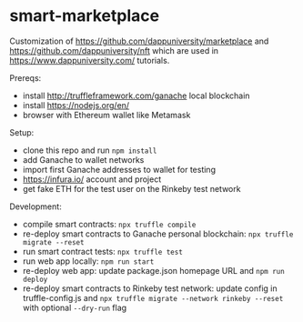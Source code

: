 # smart-marketplace

Customization of https://github.com/dappuniversity/marketplace and https://github.com/dappuniversity/nft which are used in https://www.dappuniversity.com/ tutorials.

Prereqs:

* install http://truffleframework.com/ganache local blockchain
* install https://nodejs.org/en/
* browser with Ethereum wallet like Metamask

Setup:
* clone this repo and run `npm install`
* add Ganache to wallet networks
* import first Ganache addresses to wallet for testing
* https://infura.io/ account and project
* get fake ETH for the test user on the Rinkeby test network

Development:
* compile smart contracts: `npx truffle compile`
* re-deploy smart contracts to Ganache personal blockchain: `npx truffle migrate --reset`
* run smart contract tests: `npx truffle test`
* run web app locally: `npm run start`
* re-deploy web app: update package.json homepage URL and `npm run deploy`
* re-deploy smart contracts to Rinkeby test network: update config in truffle-config.js and `npx truffle migrate --network rinkeby --reset` with optional `--dry-run` flag
